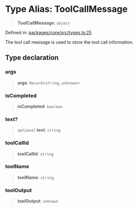 # Type Alias: ToolCallMessage

> **ToolCallMessage**: `object`

Defined in: [packages/core/src/types.ts:25](https://github.com/GeoDaCenter/openassistant/blob/28e38a23cf528ccfe10391135d12fba8d3e385da/packages/core/src/types.ts#L25)

The tool call message is used to store the tool call information.

## Type declaration

### args

> **args**: `Record`\<`string`, `unknown`\>

### isCompleted

> **isCompleted**: `boolean`

### text?

> `optional` **text**: `string`

### toolCallId

> **toolCallId**: `string`

### toolName

> **toolName**: `string`

### toolOutput

> **toolOutput**: `unknown`
